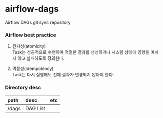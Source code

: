 # airflow-dags
Airflow DAGs git sync repository

### Airflow best practice

1. 원자성(atomicity)  
Task는 성공적으로 수행하여 적절한 결과를 생성하거나 시스템 상태에 영향을 미치지 않고 실패하도록 정의한다.

1. 멱등성(idempotency)  
Task는 다시 실행해도 전체 결과가 변경되지 않아야 한다.  

### Directory desc

|path|desc|etc|
|:---|:---|:---|
|/dags|DAG List||
